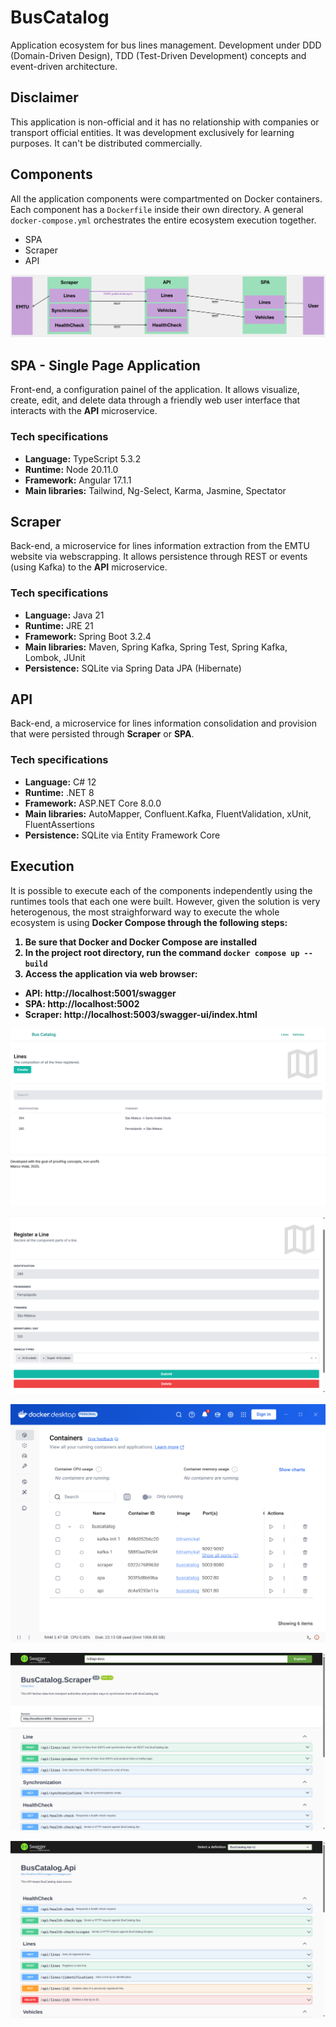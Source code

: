 # BusCatalog
Application ecosystem for bus lines management. Development under DDD (Domain-Driven Design), TDD (Test-Driven Development) concepts and event-driven architecture.

## Disclaimer
This application is non-official and it has no relationship with companies or transport official entities. It was development exclusively for learning purposes. It can't be distributed commercially.

## Components
All the application components were compartmented on Docker containers. Each component has a `Dockerfile` inside their own directory. A general `docker-compose.yml` orchestrates the entire ecosystem execution together.
- SPA
- Scraper
- API

![Topology](https://raw.githubusercontent.com/marcomvidal/BusCatalog/refs/heads/master/Images/Topology.png "Topology")

## SPA - Single Page Application
Front-end, a configuration painel of the application. It allows visualize, create, edit, and delete data through a friendly web user interface that interacts with the <b>API</b> microservice.

### Tech specifications
- <b>Language:</b> TypeScript 5.3.2
- <b>Runtime:</b> Node 20.11.0
- <b>Framework:</b> Angular 17.1.1
- <b>Main libraries:</b> Tailwind, Ng-Select, Karma, Jasmine, Spectator

## Scraper
Back-end, a microservice for lines information extraction from the EMTU website via webscrapping. It allows persistence through REST or events (using Kafka) to the <b>API</b> microservice.

### Tech specifications
- <b>Language:</b> Java 21
- <b>Runtime:</b> JRE 21
- <b>Framework:</b> Spring Boot 3.2.4
- <b>Main libraries:</b> Maven, Spring Kafka, Spring Test, Spring Kafka, Lombok, JUnit
- <b>Persistence:</b> SQLite via Spring Data JPA (Hibernate)

## API
Back-end, a microservice for lines information consolidation and provision that were persisted through <b>Scraper</b> or <b>SPA</b>.

### Tech specifications
- <b>Language:</b> C# 12
- <b>Runtime:</b> .NET 8
- <b>Framework:</b> ASP.NET Core 8.0.0
- <b>Main libraries:</b> AutoMapper, Confluent.Kafka, FluentValidation, xUnit, FluentAssertions
- <b>Persistence:</b> SQLite via Entity Framework Core

## Execution
It is possible to execute each of the components independently using the runtimes tools that each one were built. However, given the solution is very heterogenous, the most straighforward way to execute the whole ecosystem is using <b>Docker Compose<b> through the following steps:

1. Be sure that Docker and Docker Compose are installed
2. In the project root directory, run the command `docker compose up --build`
3. Access the application via web browser:
- <b>API</b>: http://localhost:5001/swagger
- <b>SPA</b>: http://localhost:5002
- <b>Scraper</b>: http://localhost:5003/swagger-ui/index.html

![LinesSummary](https://raw.githubusercontent.com/marcomvidal/BusCatalog/refs/heads/master/Images/LinesSummary.png "Lines Summary")

![LinesEdit](https://raw.githubusercontent.com/marcomvidal/BusCatalog/refs/heads/master/Images/LinesEdit.png "Lines Edit")

![DockerContainers](https://raw.githubusercontent.com/marcomvidal/BusCatalog/refs/heads/master/Images/Docker.png "Docker Containers")

![ScraperSwagger](https://raw.githubusercontent.com/marcomvidal/BusCatalog/refs/heads/master/Images/ScraperSwagger.png "Scraper Swagger")

![ApiSwagger](https://raw.githubusercontent.com/marcomvidal/BusCatalog/refs/heads/master/Images/ApiSwagger.png "API Swagger")
